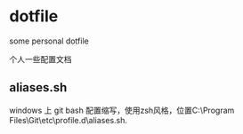 # dotfile
some personal  dotfile

个人一些配置文档

## aliases.sh 
  windows 上 git bash 配置缩写，使用zsh风格，位置C:\Program Files\Git\etc\profile.d\aliases.sh.